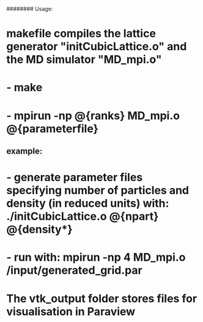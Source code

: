 ######## Usage:

#   makefile compiles the lattice generator "initCubicLattice.o" and the MD simulator "MD_mpi.o"


#   -   make
#   -   mpirun -np @{ranks} MD_mpi.o @{parameterfile}

## example:
#   -   generate parameter files specifying number of particles and density (in reduced units) with: ./initCubicLattice.o @{npart} @{density*}
#   -   run with: mpirun -np 4 MD_mpi.o /input/generated_grid.par


# The vtk_output folder stores files for visualisation in Paraview
